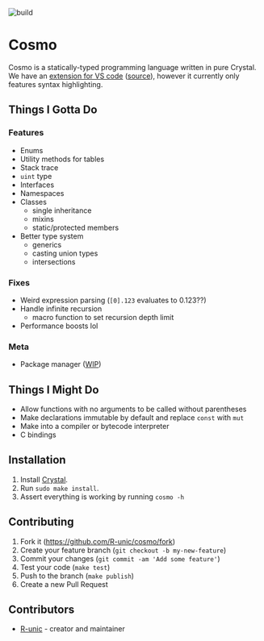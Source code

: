 ![build](https://github.com/cosmo-lang/cosmo/actions/workflows/crystal.yml/badge.svg)
# Cosmo

Cosmo is a statically-typed programming language written in pure Crystal.<br>
We have an [extension for VS code](https://marketplace.visualstudio.com/items?itemName=cosmo.vscode-cosmo) ([source](https://github.com/R-unic/vscode-cosmo)), however it currently only features syntax highlighting.

## Things I Gotta Do

### Features
- Enums
- Utility methods for tables
- Stack trace
- `uint` type
- Interfaces
- Namespaces
- Classes
  * single inheritance
  * mixins
  * static/protected members
- Better type system
  * generics
  * casting union types
  * intersections

### Fixes
- Weird expression parsing (`[0].123` evaluates to 0.123??)
- Handle infinite recursion
  * macro function to set recursion depth limit
- Performance boosts lol

### Meta
- Package manager ([WIP](https://github.com/cosmo-lang/stars))

## Things I Might Do

- Allow functions with no arguments to be called without parentheses
- Make declarations immutable by default and replace `const` with `mut`
- Make into a compiler or bytecode interpreter
- C bindings

## Installation

1. Install [Crystal](https://crystal-lang.org/install/).
2. Run `sudo make install`.
3. Assert everything is working by running `cosmo -h`

## Contributing

1. Fork it (<https://github.com/R-unic/cosmo/fork>)
2. Create your feature branch (`git checkout -b my-new-feature`)
3. Commit your changes (`git commit -am 'Add some feature'`)
4. Test your code (`make test`)
5. Push to the branch (`make publish`)
6. Create a new Pull Request

## Contributors

- [R-unic](https://github.com/R-unic) - creator and maintainer
